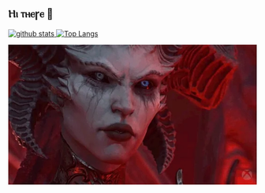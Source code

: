 ## Ⲏⲓ ⲧⲏⲉꞅⲉ 👋
<a href="https://github.com/anuraghazra/github-readme-stats">
  <img alt="github stats" height="170px" src="https://github-readme-stats.vercel.app/api?username=NanaFujishima&theme=shadow_red&show_icons=true&count_private=true" />
</a>
<a href="https://github.com/anuraghazra/github-readme-stats">
  <img alt="Top Langs" height="170px" src="https://github-readme-stats.vercel.app/api/top-langs/?username=NanaFujishima&layout=compact&theme=shadow_red" />
</a>

![Demo Gif](assets/demo.gif)

<!--<p align="center"> 
  <img alt="github stats" height="170px" src="https://github-readme-stats.vercel.app/api?username=NanaFujishima&theme=shadow_red&show_icons=true&count_private=true" /><br>
  <img alt="Top Langs" height="170px" src="https://github-readme-stats.vercel.app/api/top-langs/?username=NanaFujishima&layout=compact&theme=dracula" />
</p>-->


<!--
**NanaFujishima/NanaFujishima** is a ✨ _special_ ✨ repository because its `README.md` (this file) appears on your GitHub profile.

Here are some ideas to get you started:

- 🔭 I’m currently working on ...
- 🌱 I’m currently learning ...
- 👯 I’m looking to collaborate on ...
- 🤔 I’m looking for help with ...
- 💬 Ask me about ...
- 📫 How to reach me: ...
- 😄 Pronouns: ...
- ⚡ Fun fact: ...
-->
